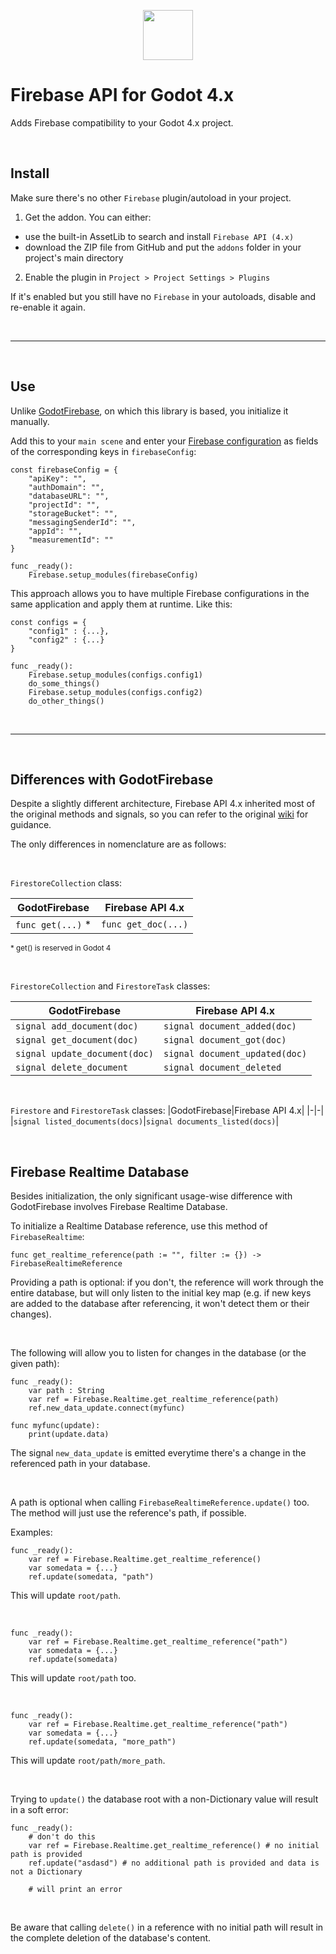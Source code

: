 <p align="center"><img src="https://brandslogos.com/wp-content/uploads/thumbs/firebase-logo-vector.svg" width="80px"/></p>

# Firebase API for Godot 4.x

Adds Firebase compatibility to your Godot 4.x project.

<br>

## Install

Make sure there's no other `Firebase` plugin/autoload in your project.

1. Get the addon. You can either:
- use the built-in AssetLib to search and install `Firebase API (4.x)`
- download the ZIP file from GitHub and put the `addons` folder in your project's main directory
2. Enable the plugin in `Project > Project Settings > Plugins`

If it's enabled but you still have no `Firebase` in your autoloads, disable and re-enable it again.

<br>

---
<br>


## Use

Unlike [GodotFirebase](https://github.com/GodotNuts/GodotFirebase), on which this library is based, you initialize it manually.

Add this to your `main scene` and enter your [Firebase configuration](https://support.google.com/firebase/answer/7015592?hl=en#zippy=%2Cin-this-article) as fields of the corresponding keys in `firebaseConfig`:

```
const firebaseConfig = {
	"apiKey": "",
	"authDomain": "",
	"databaseURL": "",
	"projectId": "",
	"storageBucket": "",
	"messagingSenderId": "",
	"appId": "",
	"measurementId": ""
}

func _ready():
    Firebase.setup_modules(firebaseConfig)
```

This approach allows you to have multiple Firebase configurations in the same application and apply them at runtime. Like this:
```
const configs = {
    "config1" : {...},
    "config2" : {...}
}

func _ready():
    Firebase.setup_modules(configs.config1)
    do_some_things()
    Firebase.setup_modules(configs.config2)
    do_other_things()
```

<br>

---
<br>

## Differences with GodotFirebase
Despite a slightly different architecture, Firebase API 4.x inherited most of the original methods and signals, so you can refer to the original [wiki](https://github.com/GodotNuts/GodotFirebase/wiki) for guidance.

The only differences in nomenclature are as follows:

<br>

`FirestoreCollection` class:

|GodotFirebase|Firebase API 4.x|
|-|-|
|`func get(...)` *|`func get_doc(...)`|

<sup>* get() is reserved in Godot 4

<br>

`FirestoreCollection` and `FirestoreTask` classes:

|GodotFirebase|Firebase API 4.x|
|-|-|
|`signal add_document(doc)`|`signal document_added(doc)`|
|`signal get_document(doc)`|`signal document_got(doc)`|
|`signal update_document(doc)`|`signal document_updated(doc)`|
|`signal delete_document`|`signal document_deleted`|

<br>

`Firestore` and `FirestoreTask` classes:
|GodotFirebase|Firebase API 4.x|
|-|-|
|`signal listed_documents(docs)`|`signal documents_listed(docs)`|

<br>

## Firebase Realtime Database

Besides initialization, the only significant usage-wise difference with GodotFirebase involves Firebase Realtime Database.

To initialize a Realtime Database reference, use this method of `FirebaseRealtime`:
```
func get_realtime_reference(path := "", filter := {}) -> FirebaseRealtimeReference
```

Providing a path is optional: if you don't, the reference will work through the entire database, but will only listen to the initial key map (e.g. if new keys are added to the database after referencing, it won't detect them or their changes).

<br>

The following will allow you to listen for changes in the database (or the given path):
```
func _ready():
    var path : String
    var ref = Firebase.Realtime.get_realtime_reference(path)
    ref.new_data_update.connect(myfunc)

func myfunc(update):
    print(update.data)
```

The signal `new_data_update` is emitted everytime there's a change in the referenced path in your database.

<br>

A path is optional when calling `FirebaseRealtimeReference.update()` too. The method will just use the reference's path, if possible.



Examples:

```
func _ready():
    var ref = Firebase.Realtime.get_realtime_reference()
    var somedata = {...}
    ref.update(somedata, "path")
```
This will update `root/path`.

<br>

```
func _ready():
    var ref = Firebase.Realtime.get_realtime_reference("path")
    var somedata = {...}
    ref.update(somedata)
```
This will update `root/path` too.

<br>

```
func _ready():
    var ref = Firebase.Realtime.get_realtime_reference("path")
    var somedata = {...}
    ref.update(somedata, "more_path")
```
This will update `root/path/more_path`.

<br>

Trying to `update()` the database root with a non-Dictionary value will result in a soft error:
```
func _ready():
    # don't do this
    var ref = Firebase.Realtime.get_realtime_reference() # no initial path is provided
    ref.update("asdasd") # no additional path is provided and data is not a Dictionary
    
    # will print an error
```
<br>

Be aware that calling `delete()` in a reference with no initial path will result in the complete deletion of the database's content.
